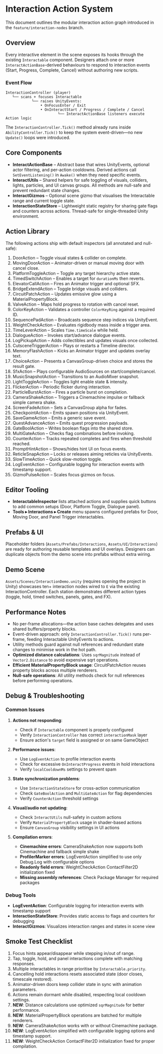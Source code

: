 # Interaction Action System

This document outlines the modular interaction action graph introduced in the `feature/interaction-nodes` branch.

## Overview

Every interactive element in the scene exposes its hooks through the existing `Interactable` component. Designers attach one or more `InteractActionBase`-derived behaviours to respond to interaction events (Start, Progress, Complete, Cancel) without authoring new scripts.

### Event Flow

```
InteractionController (player)
   └── scans + focuses Interactable
            └── raises UnityEvents:
                • OnFocusEnter / Exit
                • OnInteractStart / Progress / Complete / Cancel
                        └── InteractActionBase listeners execute Action logic
```

The `InteractionController.Tick()` method already runs inside `AbilityController.Tick()` to keep the system event-driven—no new `Update()` loops were introduced.

## Core Components

- **InteractActionBase** – Abstract base that wires UnityEvents, optional actor filtering, and per-action cooldowns. Derived actions call `SetEventListening()` in `Awake()` when they need specific events.
- **InteractUtils** – Shared helpers for safe toggling of visuals, colliders, lights, particles, and UI canvas groups. All methods are null-safe and prevent redundant state changes.
- **InteractGizmos** – Optional scene gizmo that visualises the Interactable range and current toggle state.
- **InteractionStateStore** – Lightweight static registry for sharing gate flags and counters across actions. Thread-safe for single-threaded Unity environment.

## Action Library

The following actions ship with default inspectors (all annotated and null-safe):

1. DoorAction – Toggle visual states & collider on complete.
2. MovingDoorAction – Animator-driven or manual moving door with cancel close.
3. PlatformToggleAction – Toggle any target hierarchy active state.
4. TimedSwitchAction – Enables a target for `durationMs` then reverts.
5. ElevatorCallAction – Fires an Animator trigger and optional SFX.
6. BridgeExtendAction – Toggle bridge visuals and colliders.
7. CircuitPatchAction – Updates emissive glow using a MaterialPropertyBlock.
8. ValveAction – Maps hold progress to rotation with cancel reset.
9. ColorKeyAction – Validates a controller `ColorKeyRing` against a required ID.
10. SequencePadAction – Broadcasts sequence step indices via UnityEvent.
11. WeightCheckAction – Evaluates rigidbody mass inside a trigger area.
12. TimeLeverAction – Scales `Time.timeScale` while held.
13. DialogueAction – Invokes start/advance dialogue events.
14. LogPickupAction – Adds collectibles and updates visuals once collected.
15. CutsceneTriggerAction – Plays or restarts a Timeline director.
16. MemoryFlashAction – Kicks an Animator trigger and updates overlay text.
17. ChoiceAction – Presents a CanvasGroup-driven choice and stores the result gate.
18. SfxAction – Plays configurable AudioSources on start/complete/cancel.
19. MusicSnapshotAction – Transitions to an AudioMixer snapshot.
20. LightToggleAction – Toggles light enable state & intensity.
21. FlickerAction – Periodic flicker during interaction.
22. ParticleBurstAction – Fires a particle burst on completion.
23. CameraShakeAction – Triggers a Cinemachine impulse or fallback simple camera shake.
24. ScreenFadeAction – Sets a CanvasGroup alpha for fades.
25. CheckpointAction – Emits spawn positions via UnityEvent.
26. SaveGameAction – Emits a generic save event.
27. QuestAdvanceAction – Emits quest progression payloads.
28. GateBoolAction – Writes boolean flags into the shared store.
29. MultiGateAction – Checks flag combinations before invoking.
30. CounterAction – Tracks repeated completes and fires when threshold reached.
31. PromptHintAction – Shows/hides hint UI on focus events.
32. ReticleSnapAction – Locks or releases aiming reticles via UnityEvents.
33. SlowTimeAction – Quick slow-motion toggle.
34. LogEventAction – Configurable logging for interaction events with timestamp support.
35. GizmoPulseAction – Scales focus gizmos on focus.

## Editor Tooling

- **InteractableInspector** lists attached actions and supplies quick buttons to add common setups (Door, Platform Toggle, Dialogue panel).
- **Tools ▸ Interactions ▸ Create** menu spawns configured prefabs for Door, Moving Door, and Panel Trigger interactables.

## Prefabs & UI

Placeholder folders (`Assets/Prefabs/Interactions`, `Assets/UI/Interactions`) are ready for authoring reusable templates and UI overlays. Designers can duplicate objects from the demo scene into prefabs without extra wiring.

## Demo Scene

`Assets/Scenes/InteractionDemo.unity` (requires opening the project in Unity) showcases ten+ interaction nodes wired to `E` via the existing InteractionController. Each station demonstrates different action types (toggle, hold, timed switches, panels, gates, and FX).

## Performance Notes

- No per-frame allocations—the action base caches delegates and uses shared buffers/property blocks.
- Event-driven approach: only `InteractionController.Tick()` runs per-frame, feeding Interactable UnityEvents to actions.
- Utility methods guard against null references and redundant state changes to minimise work in the hot path.
- **Optimized distance calculations**: Uses `sqrMagnitude` instead of `Vector2.Distance` to avoid expensive sqrt operations.
- **Efficient MaterialPropertyBlock usage**: CircuitPatchAction reuses property blocks across multiple renderers.
- **Null-safe operations**: All utility methods check for null references before performing operations.

## Debug & Troubleshooting

### Common Issues

1. **Actions not responding**: 
   - Check if `Interactable` component is properly configured
   - Verify `InteractionController` has correct `interactionMask` layer
   - Ensure action's `target` field is assigned or on same GameObject

2. **Performance issues**:
   - Use `LogEventAction` to profile interaction events
   - Check for excessive `OnInteractProgress` events in hold interactions
   - Verify `localCooldownMs` settings to prevent spam

3. **State synchronization problems**:
   - Use `InteractionStateStore` for cross-action communication
   - Check `GateBoolAction` and `MultiGateAction` for flag dependencies
   - Verify `CounterAction` threshold settings

4. **Visual/audio not updating**:
   - Check `InteractUtils` null-safety in custom actions
   - Verify `MaterialPropertyBlock` usage in shader-based actions
   - Ensure `CanvasGroup` visibility settings in UI actions

5. **Compilation errors**:
   - **Cinemachine errors**: CameraShakeAction now supports both Cinemachine and fallback simple shake
   - **ProfilerMarker errors**: LogEventAction simplified to use only Debug.Log with configurable options
   - **Readonly field errors**: WeightCheckAction ContactFilter2D initialization fixed
   - **Missing assembly references**: Check Package Manager for required packages

### Debug Tools

- **LogEventAction**: Configurable logging for interaction events with timestamp support
- **InteractionStateStore**: Provides static access to flags and counters for debugging
- **InteractGizmos**: Visualizes interaction ranges and states in scene view

## Smoke Test Checklist

1. Focus hints appear/disappear while stepping in/out of range.
2. Tap, toggle, hold, and panel interactions complete with matching responses.
3. Multiple interactables in range prioritise by `Interactable.priority`.
4. Cancelling hold interactions resets associated state (door closes, timescale restored).
5. Animator-driven doors keep collider state in sync with animation parameters.
6. Actions remain dormant while disabled, respecting local cooldown settings.
7. **NEW**: Distance calculations use optimized `sqrMagnitude` for better performance.
8. **NEW**: MaterialPropertyBlock operations are batched for multiple renderers.
9. **NEW**: CameraShakeAction works with or without Cinemachine package.
10. **NEW**: LogEventAction simplified with configurable logging options and timestamp support.
11. **NEW**: WeightCheckAction ContactFilter2D initialization fixed for proper compilation.
